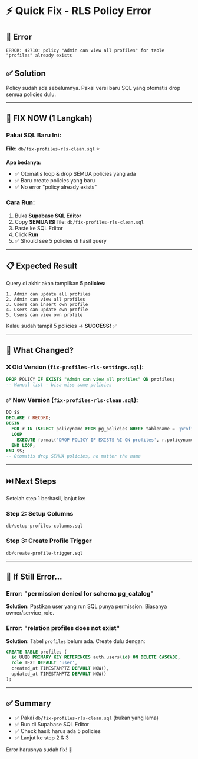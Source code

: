 # ⚡ Quick Fix - RLS Policy Error

## 🐛 Error
```
ERROR: 42710: policy "Admin can view all profiles" for table "profiles" already exists
```

## ✅ Solution
Policy sudah ada sebelumnya. Pakai versi baru SQL yang otomatis drop semua policies dulu.

---

## 🚀 FIX NOW (1 Langkah)

### Pakai SQL Baru Ini:

**File:** `db/fix-profiles-rls-clean.sql` ⭐

**Apa bedanya:**
- ✅ Otomatis loop & drop SEMUA policies yang ada
- ✅ Baru create policies yang baru
- ✅ No error "policy already exists"

### Cara Run:

1. Buka **Supabase SQL Editor**
2. Copy **SEMUA ISI** file: `db/fix-profiles-rls-clean.sql`
3. Paste ke SQL Editor
4. Click **Run**
5. ✅ Should see 5 policies di hasil query

---

## 📋 Expected Result

Query di akhir akan tampilkan **5 policies:**

```
1. Admin can update all profiles
2. Admin can view all profiles
3. Users can insert own profile
4. Users can update own profile
5. Users can view own profile
```

Kalau sudah tampil 5 policies → **SUCCESS!** ✅

---

## 🔄 What Changed?

### ❌ Old Version (`fix-profiles-rls-settings.sql`):
```sql
DROP POLICY IF EXISTS "Admin can view all profiles" ON profiles;
-- Manual list - bisa miss some policies
```

### ✅ New Version (`fix-profiles-rls-clean.sql`):
```sql
DO $$
DECLARE r RECORD;
BEGIN
  FOR r IN (SELECT policyname FROM pg_policies WHERE tablename = 'profiles')
  LOOP
    EXECUTE format('DROP POLICY IF EXISTS %I ON profiles', r.policyname);
  END LOOP;
END $$;
-- Otomatis drop SEMUA policies, no matter the name
```

---

## ⏭️ Next Steps

Setelah step 1 berhasil, lanjut ke:

### Step 2: Setup Columns
```
db/setup-profiles-columns.sql
```

### Step 3: Create Profile Trigger
```
db/create-profile-trigger.sql
```

---

## 🐛 If Still Error...

### Error: "permission denied for schema pg_catalog"
**Solution:** Pastikan user yang run SQL punya permission. Biasanya owner/service_role.

### Error: "relation profiles does not exist"
**Solution:** Tabel `profiles` belum ada. Create dulu dengan:
```sql
CREATE TABLE profiles (
  id UUID PRIMARY KEY REFERENCES auth.users(id) ON DELETE CASCADE,
  role TEXT DEFAULT 'user',
  created_at TIMESTAMPTZ DEFAULT NOW(),
  updated_at TIMESTAMPTZ DEFAULT NOW()
);
```

---

## ✅ Summary

- ✅ Pakai `db/fix-profiles-rls-clean.sql` (bukan yang lama)
- ✅ Run di Supabase SQL Editor
- ✅ Check hasil: harus ada 5 policies
- ✅ Lanjut ke step 2 & 3

Error harusnya sudah fix! 🎉
